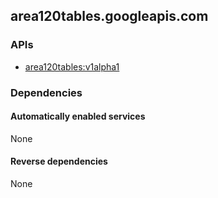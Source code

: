 ## area120tables.googleapis.com

### APIs

* [ area120tables:v1alpha1 ]( https://area120tables.googleapis.com/$discovery/rest?version=v1alpha1 )

### Dependencies

#### Automatically enabled services

None

#### Reverse dependencies

None
